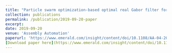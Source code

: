 ```yaml
---
title: "Particle swarm optimization-based optimal real Gabor filter for surface inspection"
collection: publications
permalink: /publication/2019-09-20-paper
excerpt:
date: 2019-09-20
venue: 'Assembly Automation'
paperurl: 'https://www.emerald.com/insight/content/doi/10.1108/AA-04-2018-060/full/html'
[Download paper here](https://www.emerald.com/insight/content/doi/10.1108/AA-04-2018-060/full/html)
---
```

